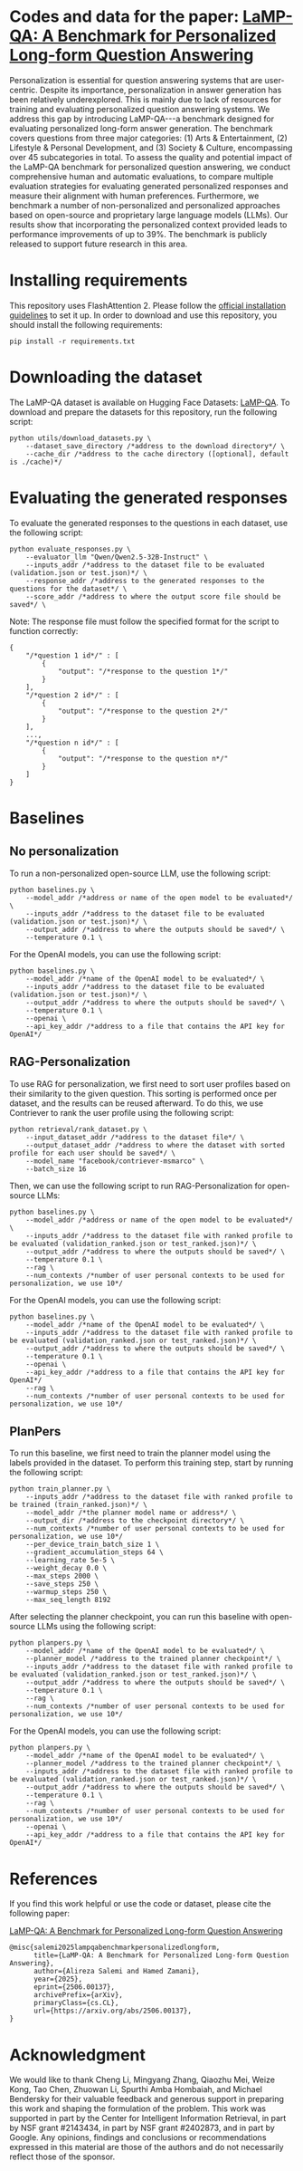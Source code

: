 # Codes and data for the paper: [LaMP-QA: A Benchmark for Personalized Long-form Question Answering](https://arxiv.org/abs/2506.00137)

Personalization is essential for question answering systems that are user-centric. Despite its importance, personalization in answer generation has been relatively underexplored. This is mainly due to lack of resources for training and evaluating personalized question answering systems. We address this gap by introducing LaMP-QA---a benchmark designed for evaluating personalized long-form answer generation. The benchmark covers questions from three major categories: (1) Arts & Entertainment, (2) Lifestyle & Personal Development, and (3) Society & Culture, encompassing over 45 subcategories in total. To assess the quality and potential impact of the LaMP-QA benchmark for personalized question answering, we conduct comprehensive human and automatic evaluations, to compare multiple evaluation strategies for evaluating generated personalized responses and measure their alignment with human preferences. Furthermore, we benchmark a number of non-personalized and personalized approaches based on open-source and proprietary large language models (LLMs). Our results show that incorporating the personalized context provided leads to performance improvements of up to 39\%. The benchmark is publicly released to support future research in this area.

# Installing requirements

This repository uses FlashAttention 2. Please follow the [official installation guidelines](https://github.com/Dao-AILab/flash-attention) to set it up. In order to download and use this repository, you should install the following requirements:

```
pip install -r requirements.txt
```

# Downloading the dataset

The LaMP-QA dataset is available on Hugging Face Datasets: [LaMP-QA](https://huggingface.co/datasets/alireza7/LaMP-QA). To download and prepare the datasets for this repository, run the following script:

```shell
python utils/download_datasets.py \
    --dataset_save_directory /*address to the download directory*/ \
    --cache_dir /*address to the cache directory ([optional], default is ./cache)*/
```

# Evaluating the generated responses

To evaluate the generated responses to the questions in each dataset, use the following script:

```shell
python evaluate_responses.py \
    --evaluator_llm "Qwen/Qwen2.5-32B-Instruct" \
    --inputs_addr /*address to the dataset file to be evaluated (validation.json or test.json)*/ \
    --response_addr /*address to the generated responses to the questions for the dataset*/ \
    --score_addr /*address to where the output score file should be saved*/ \
```

Note: The response file must follow the specified format for the script to function correctly:

```
{
    "/*question 1 id*/" : [
        {
            "output": "/*response to the question 1*/"
        }
    ],
    "/*question 2 id*/" : [
        {
            "output": "/*response to the question 2*/"
        }
    ],
    ...,
    "/*question n id*/" : [
        {
            "output": "/*response to the question n*/"
        }
    ]
}
```

# Baselines

## No personalization

To run a non-personalized open-source LLM, use the following script:

```shell
python baselines.py \
    --model_addr /*address or name of the open model to be evaluated*/ \
    --inputs_addr /*address to the dataset file to be evaluated (validation.json or test.json)*/ \
    --output_addr /*address to where the outputs should be saved*/ \
    --temperature 0.1 \
```

For the OpenAI models, you can use the following script:

```shell
python baselines.py \
    --model_addr /*name of the OpenAI model to be evaluated*/ \
    --inputs_addr /*address to the dataset file to be evaluated (validation.json or test.json)*/ \
    --output_addr /*address to where the outputs should be saved*/ \
    --temperature 0.1 \
    --openai \
    --api_key_addr /*address to a file that contains the API key for OpenAI*/
```

## RAG-Personalization

To use RAG for personalization, we first need to sort user profiles based on their similarity to the given question. This sorting is performed once per dataset, and the results can be reused afterward. To do this, we use Contriever to rank the user profile using the following script:

```shell
python retrieval/rank_dataset.py \
    --input_dataset_addr /*address to the dataset file*/ \
    --output_dataset_addr /*address to where the dataset with sorted profile for each user should be saved*/ \
    --model_name "facebook/contriever-msmarco" \
    --batch_size 16
```

Then, we can use the following script to run RAG-Personalization for open-source LLMs:

```shell
python baselines.py \
    --model_addr /*address or name of the open model to be evaluated*/ \
    --inputs_addr /*address to the dataset file with ranked profile to be evaluated (validation_ranked.json or test_ranked.json)*/ \
    --output_addr /*address to where the outputs should be saved*/ \
    --temperature 0.1 \
    --rag \
    --num_contexts /*number of user personal contexts to be used for personalization, we use 10*/
```

For the OpenAI models, you can use the following script:

```shell
python baselines.py \
    --model_addr /*name of the OpenAI model to be evaluated*/ \
    --inputs_addr /*address to the dataset file with ranked profile to be evaluated (validation_ranked.json or test_ranked.json)*/ \
    --output_addr /*address to where the outputs should be saved*/ \
    --temperature 0.1 \
    --openai \
    --api_key_addr /*address to a file that contains the API key for OpenAI*/
    --rag \
    --num_contexts /*number of user personal contexts to be used for personalization, we use 10*/
```

## PlanPers

To run this baseline, we first need to train the planner model using the labels provided in the dataset. To perform this training step, start by running the following script:


```shell
python train_planner.py \
    --inputs_addr /*address to the dataset file with ranked profile to be trained (train_ranked.json)*/ \
    --model_addr /*the planner model name or address*/ \
    --output_dir /*address to the checkpoint directory*/ \
    --num_contexts /*number of user personal contexts to be used for personalization, we use 10*/
    --per_device_train_batch_size 1 \
    --gradient_accumulation_steps 64 \
    --learning_rate 5e-5 \
    --weight_decay 0.0 \
    --max_steps 2000 \
    --save_steps 250 \
    --warmup_steps 250 \
    --max_seq_length 8192
```

After selecting the planner checkpoint, you can run this baseline with open-source LLMs using the following script:

```shell
python planpers.py \
    --model_addr /*name of the OpenAI model to be evaluated*/ \
    --planner_model /*address to the trained planner checkpoint*/ \
    --inputs_addr /*address to the dataset file with ranked profile to be evaluated (validation_ranked.json or test_ranked.json)*/ \
    --output_addr /*address to where the outputs should be saved*/ \
    --temperature 0.1 \
    --rag \
    --num_contexts /*number of user personal contexts to be used for personalization, we use 10*/
```

For the OpenAI models, you can use the following script:

```shell
python planpers.py \
    --model_addr /*name of the OpenAI model to be evaluated*/ \
    --planner_model /*address to the trained planner checkpoint*/ \
    --inputs_addr /*address to the dataset file with ranked profile to be evaluated (validation_ranked.json or test_ranked.json)*/ \
    --output_addr /*address to where the outputs should be saved*/ \
    --temperature 0.1 \
    --rag \
    --num_contexts /*number of user personal contexts to be used for personalization, we use 10*/
    --openai \
    --api_key_addr /*address to a file that contains the API key for OpenAI*/
```

# References

If you find this work helpful or use the code or dataset, please cite the following paper:

[LaMP-QA: A Benchmark for Personalized Long-form Question Answering](https://arxiv.org/abs/2506.00137)

```
@misc{salemi2025lampqabenchmarkpersonalizedlongform,
      title={LaMP-QA: A Benchmark for Personalized Long-form Question Answering}, 
      author={Alireza Salemi and Hamed Zamani},
      year={2025},
      eprint={2506.00137},
      archivePrefix={arXiv},
      primaryClass={cs.CL},
      url={https://arxiv.org/abs/2506.00137}, 
}
```

# Acknowledgment

We would like to thank Cheng Li, Mingyang Zhang, Qiaozhu Mei, Weize Kong, Tao Chen, Zhuowan Li, Spurthi Amba Hombaiah, and Michael Bendersky for their valuable feedback and generous support in preparing this work and shaping the formulation of the problem. This work was supported in part by the Center for Intelligent Information Retrieval, in part by NSF grant #2143434, in part by NSF grant #2402873, and in part by Google. Any opinions, findings and conclusions or recommendations expressed in this material are those of the authors and do not necessarily reflect those of the sponsor.
